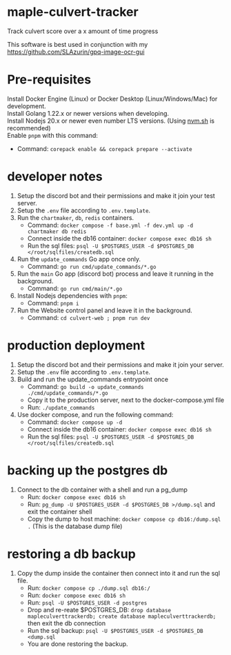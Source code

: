 # maple-culvert-tracker

Track culvert score over a x amount of time progress

This software is best used in conjunction with my https://github.com/SLAzurin/gpq-image-ocr-gui

# Pre-requisites

Install Docker Engine (Linux) or Docker Desktop (Linux/Windows/Mac) for development.  
Install Golang 1.22.x or newer versions when developing.  
Install Nodejs 20.x or newer even number LTS versions. (Using [nvm.sh](https://github.com/nvm-sh/nvm) is recommended)  
Enable `pnpm` with this command:

- Command: `corepack enable && corepack prepare --activate`

# developer notes

1. Setup the discord bot and their permissions and make it join your test server.
2. Setup the `.env` file according to `.env.template`.
3. Run the `chartmaker`, `db`, `redis` containers.
   - Command: `docker compose -f base.yml -f dev.yml up -d chartmaker db redis`
   - Connect inside the db16 container: `docker compose exec db16 sh`
   - Run the sql files: `psql -U $POSTGRES_USER -d $POSTGRES_DB </root/sqlfiles/createdb.sql`
4. Run the `update_commands` Go app once only.
   - Command: `go run cmd/update_commands/*.go`
5. Run the `main` Go app (discord bot) process and leave it running in the background.
   - Command: `go run cmd/main/*.go`
6. Install Nodejs dependencies with `pnpm`:
   - Command: `pnpm i`
7. Run the Website control panel and leave it in the background.
   - Command: `cd culvert-web ; pnpm run dev`

# production deployment

1. Setup the discord bot and their permissions and make it join your server.
2. Setup the `.env` file according to `.env.template`.
3. Build and run the update_commands entrypoint once
   - Command: `go build -o update_commands ./cmd/update_commands/*.go `
   - Copy it to the production server, next to the docker-compose.yml file
   - Run: `./update_commands`
4. Use docker compose, and run the following command:
   - Command: `docker compose up -d`
   - Connect inside the db16 container: `docker compose exec db16 sh`
   - Run the sql files: `psql -U $POSTGRES_USER -d $POSTGRES_DB </root/sqlfiles/createdb.sql`

# backing up the postgres db

1. Connect to the db container with a shell and run a pg_dump
   - Run: `docker compose exec db16 sh`
   - Run: `pg_dump -U $POSTGRES_USER -d $POSTGRES_DB >/dump.sql` and exit the container shell
   - Copy the dump to host machine: `docker compose cp db16:/dump.sql .` (This is the database dump file)

# restoring a db backup

1. Copy the dump inside the container then connect into it and run the sql file.
   - Run: `docker compose cp ./dump.sql db16:/`
   - Run: `docker compose exec db16 sh`
   - Run: `psql -U $POSTGRES_USER -d postgres`
   - Drop and re-reate $POSTGRES_DB: `drop database mapleculverttrackerdb; create database mapleculverttrackerdb;` then exit the db connection
   - Run the sql backup: `psql -U $POSTGRES_USER -d $POSTGRES_DB <dump.sql`
   - You are done restoring the backup.
